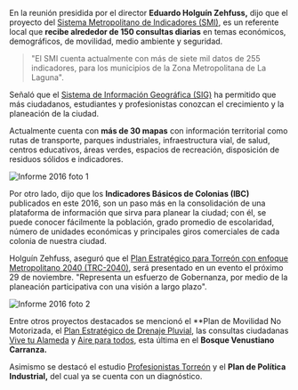 
En la reunión presidida por el director **Eduardo Holguín Zehfuss,** dijo que el proyecto del [Sistema Metropolitano de Indicadores (SMI)](http://www.trcimplan.gob.mx/indicadores-categorias/index.html), es un referente local que **recibe alrededor de 150 consultas diarias** en temas económicos, demográficos, de movilidad, medio ambiente y seguridad.

> "El SMI cuenta actualmente con más de siete mil datos de 255 indicadores, para los municipios de la Zona Metropolitana de La Laguna".

Señaló que el [Sistema de Información Geográfica (SIG)](http://www.trcimplan.gob.mx/sig-mapas-torreon/index.html) ha permitido que más ciudadanos, estudiantes y profesionistas conozcan el crecimiento y la planeación de la ciudad.

Actualmente cuenta con **más de 30 mapas** con información territorial como rutas de transporte, parques industriales, infraestructura vial, de salud, centros educativos, áreas verdes, espacios de recreación, disposición de residuos sólidos e indicadores.

<img class="img-responsive" src="2016-11-23-sesion-ordinaria/sesion-ordinaria-2016-11-23-foto-1.jpg" alt="Informe 2016 foto 1">

Por otro lado, dijo que los **Indicadores Básicos de Colonias (IBC)** publicados en este 2016, son un paso más en la consolidación de una plataforma de información que sirva para planear la ciudad; con él, se puede conocer fácilmente la población, grado promedio de escolaridad, número de unidades económicas y principales giros comerciales de cada colonia de nuestra ciudad.

Holguín Zehfuss, aseguró que el [Plan Estratégico para Torreón con enfoque Metropolitano 2040 (TRC-2040)](http://www.trcimplan.gob.mx/pet/indice.html), será presentado en un evento el próximo 29 de noviembre. "Representa un esfuerzo de Gobernanza, por medio de la planeación participativa con una visión a largo plazo".

<img class="img-responsive" src="2016-11-23-sesion-ordinaria/sesion-ordinaria-2016-11-23-foto-2.jpg" alt="Informe 2016 foto 2">

Entre otros proyectos destacados se mencionó el **Plan de Movilidad No Motorizada, el [Plan Estratégico de Drenaje Pluvial](http://www.trcimplan.gob.mx/proyectos/plan-estrategico-drenaje-pluvial-torreon.html), las consultas ciudadanas [Vive tu Alameda](http://www.trcimplan.gob.mx/proyectos/vive-tu-alameda.html) y [Aire para todos](http://www.trcimplan.gob.mx/proyectos/aire-para-todos.html), esta última en el **Bosque Venustiano Carranza.**

Asimismo se destacó el estudio [Profesionistas Torreón](http://www.trcimplan.gob.mx/investigaciones/cidac-profesionistas-torreon.html) y el **Plan de Política Industrial,** del cual ya se cuenta con un diagnóstico.
